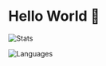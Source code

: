 # Hello World 👋

![Stats](https://github-readme-stats.vercel.app/api?username=carsonburke&theme=dark&include_all_commits=true&count_private=true&show_icons=true&hide_rank=false&border_radius=10&custom_title=MyStats&line_height=28&hide_border=true&text_color=a3a3a3)


![Languages](https://github-readme-stats.vercel.app/api/top-langs/?username=carsonburke&layout=compact&theme=dark&text_color=d6d6d6&line_height=22&hide_border=true&custom_title=MyFavouriteLanguages)
